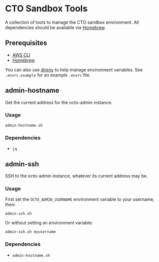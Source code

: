 # CTO Sandbox Tools

A collection of tools to manage the CTO sandbox environment. All dependencies should be available via [Homebrew](https://brew.sh).

## Prerequisites

* [AWS CLI](https://aws.amazon.com/cli/)
* [Homebrew](https://brew.sh)

You can also use [direnv](https://github.com/direnv/direnv) to help manage environment variables. See `.envrc.example` for an example `.envrc` file.

## admin-hostname

Get the current address for the octo-admin instance.

### Usage

```
admin-hostname.sh
```

### Dependencies

* `jq`

## admin-ssh

SSH to the octo-admin instance, whatever its current address may be.

### Usage

First set the `OCTO_ADMIN_USERNAME` environment variable to your username, then:

```
admin-ssh.sh
```

Or without setting an environment variable:

```
admin-ssh.sh myusername
```

### Dependencies

* `admin-hostname.sh`
